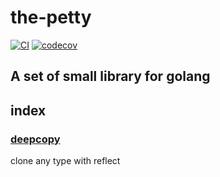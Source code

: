 # the-petty

[![CI](https://github.com/codingpot/the-petty/actions/workflows/ci.yaml/badge.svg)](https://github.com/codingpot/the-petty/actions/workflows/ci.yaml)
[![codecov](https://codecov.io/gh/codingpot/the-petty/branch/main/graph/badge.svg?token=OAH3r5mpj0)](https://codecov.io/gh/codingpot/the-petty)

## A set of small library for golang

## index

### [deepcopy](deepcopy/readme.md)

clone any type with reflect
